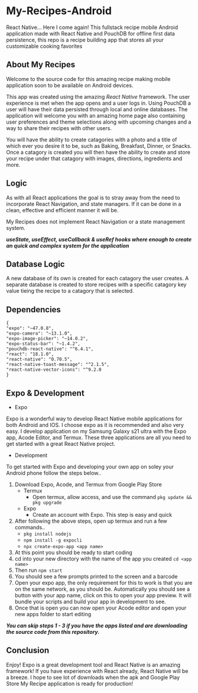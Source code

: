 # My-Recipes-Android
React Native... Here I come again! This fullstack recipe mobile Android application made with React Native and PouchDB for offline first data persistence, this repo is a recipe building app that stores all your customizable cooking favorites

## About My Recipes
Welcome to the source code for this amazing recipe making
mobile application soon to be available on Android devices.

This app was created using the amazing *React Native* framework.
The user experience is met when the app opens and a user logs in. Using PouchDB
a user will have their data persisted through local and online databases.
The application will welcome you with an amazing home page also containing user
preferences and theme selections along with upcoming changes and
a way to share their recipes with other users.

You will have the ability to create catagories with a photo and a title of which
ever you desire it to be, such as Baking, Breakfast, Dinner, or Snacks.
Once a catagory is created you will then have the ability to create and store your recipe
under that catagory with images, directions, ingredients and more.

## Logic
As with all React applications the goal is to stray away from
the need to incorporate React Navigation, and state managers. If it can be
done in a clean, effective and efficient manner it will be.

My Recipes does not implement React Navigation or a state management system.

***useState, useEffect, useCallback & useRef hooks 
where enough to create an quick and complex system for the application***

## Database Logic
A new database of its own is created for each catagory the user creates.
A separate database is created to store recipes with a specific catagory key value tieing
the recipe to a catagory that is selected.

## Dependencies
```
{
"expo": "~47.0.8",
"expo-camera": "~13.1.0",
"expo-image-picker": "~14.0.2",
"expo-status-bar": "~1.4.2",
"pouchdb-react-native": "^6.4.1",
"react": "18.1.0",
"react-native": "0.70.5",
"react-native-toast-message": "^2.1.5",
"react-native-vector-icons": "^9.2.0
}
```

## Expo & Development

* Expo 

Expo is a wonderful way to develop React Native mobile applications
for both Android and IOS. I choose expo as it is recommended and
also very easy. I develop application on my Samsung Galaxy s21 ultra with the Expo
app, Acode Editor, and Termux. These three applications are all you need to get started with
a great React Native project.

* Development

To get started with Expo and developing your own app on soley your Android phone
follow the steps below..

1. Download Expo, Acode, and Termux from Google Play Store
   * Termux
      - Open termux, allow access, and use the command ```pkg update && pkg upgrade```
   * Expo
      - Create an account with Expo. This step is easy and quick
2. After following the above steps, open up termux and run a few commands..
   - ```pkg install nodejs```
   - ```npm install -g expocli```
   - ```npx create-expo-app <app name>```
3. At this point you should be ready to start coding
4. cd into your new directory with the name of the app you
created ```cd <app name>```
5. Then run ```npm start```
6. You should see a few prompts printed to the screen and a barcode
7. Open your expo app, the only requirement for this to work is that you are on the same
network, as you should be. Automatically you should see a button with your app name, click on this to
open your app preview. It will bundle your scripts and build your app in development to see.
8. Once that is open you can now open your Acode editor and open your new apps folder to start editing

***You can skip steps 1 - 3 if you have the apps listed and are downloading the source code from this repository.***

## Conclusion
Enjoy! Expo is a great development tool and React Native is an amazing framework!
If you have experience with React already, React Native will be a breeze.
I hope to see lot of downloads when the apk and Google Play Store My Recipe application is ready for production! 
